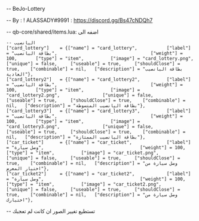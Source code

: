 -- BeJo-Lottery 

-- By : ! ALASSADY#9991 : https://discord.gg/Bs47cNDQh7

--  qb-core/shared/items.lua:  اضفه الى 

	-- اليانصيب
	["card_lottery"]  	= {["name"] = "card_lottery", 			["label"] = "بطاقة اليانصيب", 							     	["weight"] = 100, 		["type"] = "item", 			["image"] = "card_lottery.png", 				["unique"] = false, 	["useable"] = true, 	["shouldClose"] = true,    ["combinable"] = nil,   ["description"] = "بطاقة اليانصيب العادية"},
	["card_lottery2"]  	= {["name"] = "card_lottery2", 			["label"] = "بطاقة اليانصيب", 							     	["weight"] = 100, 		["type"] = "item", 			["image"] = "card_lottery2.png", 				["unique"] = false, 	["useable"] = true, 	["shouldClose"] = true,    ["combinable"] = nil,   ["description"] = "بطاقة اليانصيب المتسوطة"},
	["card_lottery3"]  	= {["name"] = "card_lottery3", 			["label"] = "بطاقة اليانصيب", 							     	["weight"] = 100, 		["type"] = "item", 			["image"] = "card_lottery3.png", 				["unique"] = false, 	["useable"] = true, 	["shouldClose"] = true,    ["combinable"] = nil,   ["description"] = "بطاقة اليانصيب الممتازة"},
	["car_ticket"]  	= {["name"] = "car_ticket", 			["label"] = "وصل سيارة", 							     	["weight"] = 100, 		["type"] = "item", 			["image"] = "car_ticket.png", 				["unique"] = false, 	["useable"] = true, 	["shouldClose"] = true,    ["combinable"] = nil,   ["description"] = "وصل سيارة من اختيار المعرض"},
	["car_ticket2"]  	= {["name"] = "car_ticket2", 			["label"] = "وصل سيارة", 							     	["weight"] = 100, 		["type"] = "item", 			["image"] = "car_ticket2.png", 				["unique"] = false, 	["useable"] = true, 	["shouldClose"] = true,    ["combinable"] = nil,   ["description"] = "وصل سيارة من اختيارك"},

-- تستطيع تغيير الصور ان كانت لم تعجبك
